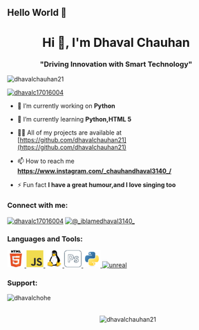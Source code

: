 ## Hello World 👋

<h1 align="center">Hi 👋, I'm Dhaval Chauhan</h1>
<h3 align="center">"Driving Innovation with Smart Technology"</h3>

<p align="left"> <img src="https://komarev.com/ghpvc/?username=dhavalchauhan21&label=Profile%20views&color=0e75b6&style=flat" alt="dhavalchauhan21" /> </p>

<p align="left"> <a href="https://twitter.com/dhavalc17016004" target="blank"><img src="https://img.shields.io/twitter/follow/dhavalc17016004?logo=twitter&style=for-the-badge" alt="dhavalc17016004" /></a> </p>

- 🔭 I’m currently working on **Python**

- 🌱 I’m currently learning **Python,HTML 5**

- 👨‍💻 All of my projects are available at [https://github.com/dhavalchauhan21](https://github.com/dhavalchauhan21)

- 📫 How to reach me **https://www.instagram.com/_chauhandhaval3140_/**

- ⚡ Fun fact **I have a great humour,and I love singing too**

<h3 align="left">Connect with me:</h3>
<p align="left">
<a href="https://twitter.com/dhavalc17016004" target="blank"><img align="center" src="https://raw.githubusercontent.com/rahuldkjain/github-profile-readme-generator/master/src/images/icons/Social/twitter.svg" alt="dhavalc17016004" height="30" width="40" /></a>
<a href="https://instagram.com/@_iblamedhaval3140_" target="blank"><img align="center" src="https://raw.githubusercontent.com/rahuldkjain/github-profile-readme-generator/master/src/images/icons/Social/instagram.svg" alt="@_iblamedhaval3140_" height="30" width="40" /></a>
</p>

<h3 align="left">Languages and Tools:</h3>
<p align="left"> <a href="https://www.w3.org/html/" target="_blank" rel="noreferrer"> <img src="https://raw.githubusercontent.com/devicons/devicon/master/icons/html5/html5-original-wordmark.svg" alt="html5" width="40" height="40"/> </a> <a href="https://developer.mozilla.org/en-US/docs/Web/JavaScript" target="_blank" rel="noreferrer"> <img src="https://raw.githubusercontent.com/devicons/devicon/master/icons/javascript/javascript-original.svg" alt="javascript" width="40" height="40"/> </a> <a href="https://www.linux.org/" target="_blank" rel="noreferrer"> <img src="https://raw.githubusercontent.com/devicons/devicon/master/icons/linux/linux-original.svg" alt="linux" width="40" height="40"/> </a> <a href="https://www.photoshop.com/en" target="_blank" rel="noreferrer"> <img src="https://raw.githubusercontent.com/devicons/devicon/master/icons/photoshop/photoshop-line.svg" alt="photoshop" width="40" height="40"/> </a> <a href="https://www.python.org" target="_blank" rel="noreferrer"> <img src="https://raw.githubusercontent.com/devicons/devicon/master/icons/python/python-original.svg" alt="python" width="40" height="40"/> </a> <a href="https://unrealengine.com/" target="_blank" rel="noreferrer"> <img src="https://raw.githubusercontent.com/kenangundogan/fontisto/036b7eca71aab1bef8e6a0518f7329f13ed62f6b/icons/svg/brand/unreal-engine.svg" alt="unreal" width="40" height="40"/> </a> </p>

<h3 align="left">Support:</h3>
<p><a href="https://www.buymeacoffee.com/dhavalchohe"> <img align="left" src="https://cdn.buymeacoffee.com/buttons/v2/default-yellow.png" height="50" width="210" alt="dhavalchohe" /></a></p><br><br>

<p>&nbsp;<img align="center" src="https://github-readme-stats.vercel.app/api?username=dhavalchauhan21&show_icons=true&locale=en" alt="dhavalchauhan21" /></p>
<!--
**dhavalchauhan21/dhavalchauhan21** is a ✨ _special_ ✨ repository because its `README.md` (this file) appears on your GitHub profile.

Here are some ideas to get you started:

- 🔭 I’m currently working on ...
- 🌱 I’m currently learning ...
- 👯 I’m looking to collaborate on ...
- 🤔 I’m looking for help with ...
- 💬 Ask me about ...
- 📫 How to reach me: ...
- 😄 Pronouns: ...
- ⚡ Fun fact: ...
-->
